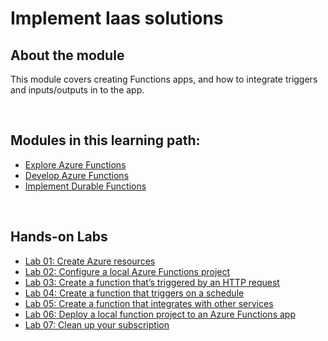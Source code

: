 # Implement Iaas solutions


## About the module

This module covers creating Functions apps, and how to integrate triggers and inputs/outputs in to the app.

<br/>

## Modules in this learning path:

* [Explore Azure Functions](https://github.com/airan-tw/azure_training/blob/main/M1/Implement%20Azure%20functions/Azure_functions.md)
* [Develop Azure Functions](https://github.com/airan-tw/azure_training/blob/main/M1/Implement%20Azure%20functions/Develop_azure_functions.md)
* [Implement Durable Functions](https://github.com/airan-tw/azure_training/blob/main/M1/Implement%20Azure%20functions/Implement_functions.md)

<br>


## Hands-on Labs 
* [Lab 01: Create Azure resources](https://github.com/airan-tw/azure_training/blob/main/M1/Implement%20Azure%20functions/lab01.md)
* [Lab 02: Configure a local Azure Functions project](https://github.com/airan-tw/azure_training/blob/main/M1/Implement%20Azure%20functions/lab02.md)
* [Lab 03: Create a function that’s triggered by an HTTP request](https://github.com/airan-tw/azure_training/blob/main/M1/Implement%20Azure%20functions/lab03.md)
* [Lab 04: Create a function that triggers on a schedule](https://github.com/airan-tw/azure_training/blob/main/M1/Implement%20Azure%20functions/lab04.md)
* [Lab 05: Create a function that integrates with other services](https://github.com/airan-tw/azure_training/blob/main/M1/Implement%20Azure%20functions/lab05.md)
* [Lab 06: Deploy a local function project to an Azure Functions app](https://github.com/airan-tw/azure_training/blob/main/M1/Implement%20Azure%20functions/lab06.md)
* [Lab 07: Clean up your subscription](https://github.com/airan-tw/azure_training/blob/main/M1/Implement%20Azure%20functions/lab07.md)
